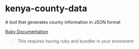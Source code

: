 # kenya-county-data
A tool that generates county information in JSON format

[Ruby Documentation](ruby/README.md)

> This requires having ruby and bundler in your environent
